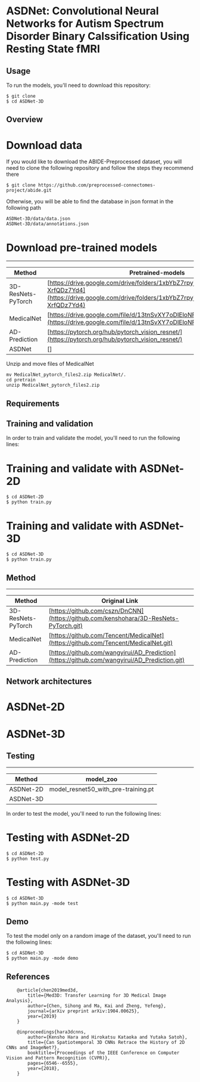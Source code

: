# ASDNet: Convolutional Neural Networks for Autism Spectrum Disorder Binary Calssification Using Resting State fMRI
## Usage

To run the models, you'll need to download this repository:
```
$ git clone 
$ cd ASDNet-3D
```
## Overview
# Download data
If you would like to download the ABIDE-Preprocessed dataset, you will need to clone the following repository and follow the steps they recommend there
```
$ git clone https://github.com/preprocessed-connectomes-project/abide.git
```
Otherwise, you will be able to find the database in json format in the following path
```
ASDNet-3D/data/data.json
ASDNet-3D/data/annotations.json
```
# Download pre-trained models

----------
| Method | Pretrained-models |
|---|---|
| 3D-ResNets-PyTorch |[https://drive.google.com/drive/folders/1xbYbZ7rpyjftI_KCk6YuL-XrfQDz7Yd4](https://drive.google.com/drive/folders/1xbYbZ7rpyjftI_KCk6YuL-XrfQDz7Yd4)|
| MedicalNet |[https://drive.google.com/file/d/13tnSvXY7oDIEloNFiGTsjUIYfS3g3BfG/view](https://drive.google.com/file/d/13tnSvXY7oDIEloNFiGTsjUIYfS3g3BfG/view)]|
| AD-Prediction |[https://pytorch.org/hub/pytorch_vision_resnet/](https://pytorch.org/hub/pytorch_vision_resnet/)|
| ASDNet |[]|

Unzip and move files of MedicalNet
```
mv MedicalNet_pytorch_files2.zip MedicalNet/.
cd pretrain
unzip MedicalNet_pytorch_files2.zip
```

## Requirements

## Training and validation
In order to train and validate the model, you'll need to run the following lines:
# Training and validate with ASDNet-2D
```
$ cd ASDNet-2D
$ python train.py 
```
# Training and validate with ASDNet-3D
```
$ cd ASDNet-3D
$ python train.py 
```
## Method

----------
| Method | Original Link |
|---|---|
| 3D-ResNets-PyTorch |[https://github.com/cszn/DnCNN](https://github.com/kenshohara/3D-ResNets-PyTorch.git)|
| MedicalNet |[https://github.com/Tencent/MedicalNet](https://github.com/Tencent/MedicalNet.git)|
| AD-Prediction |[https://github.com/wangyirui/AD_Prediction](https://github.com/wangyirui/AD_Prediction.git)|

## Network architectures
# ASDNet-2D
# ASDNet-3D

## Testing
----------
| Method | model_zoo |
|---|---|
| ASDNet-2D |model_resnet50_with_pre-training.pt|
| ASDNet-3D ||
In order to test the model, you'll need to run the following lines:
# Testing with ASDNet-2D
```
$ cd ASDNet-2D
$ python test.py 
```
# Testing with ASDNet-3D
```
$ cd ASDNet-3D
$ python main.py -mode test
```
## Demo
To test the model only on a random image of the dataset, you'll need to run the following lines:
```
$ cd ASDNet-3D
$ python main.py -mode demo
```

## References
```
    @article{chen2019med3d,
        title={Med3D: Transfer Learning for 3D Medical Image Analysis},
        author={Chen, Sihong and Ma, Kai and Zheng, Yefeng},
        journal={arXiv preprint arXiv:1904.00625},
        year={2019}
    }
    
    @inproceedings{hara3dcnns,
        author={Kensho Hara and Hirokatsu Kataoka and Yutaka Satoh},
        title={Can Spatiotemporal 3D CNNs Retrace the History of 2D CNNs and ImageNet?},
        booktitle={Proceedings of the IEEE Conference on Computer Vision and Pattern Recognition (CVPR)},
        pages={6546--6555},
        year={2018},
    }

```
